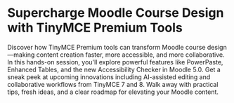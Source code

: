 # Supercharge Moodle Course Design with TinyMCE Premium Tools

Discover how TinyMCE Premium tools can transform Moodle course design—making content creation faster, more accessible, and more collaborative. In this hands-on session, you'll explore powerful features like PowerPaste, Enhanced Tables, and the new Accessibility Checker in Moodle 5.0. Get a sneak peek at upcoming innovations including AI-assisted editing and collaborative workflows from TinyMCE 7 and 8. Walk away with practical tips, fresh ideas, and a clear roadmap for elevating your Moodle content.